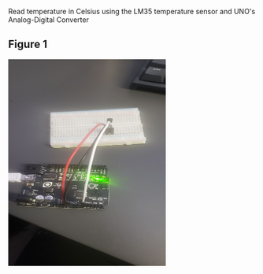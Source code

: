 Read temperature in Celsius using the LM35 temperature sensor and UNO's Analog-Digital Converter
## Figure 1
<img align="left" alt="Figure 1" width="320px" height="420px" src="./Figure1.jpeg"/>
